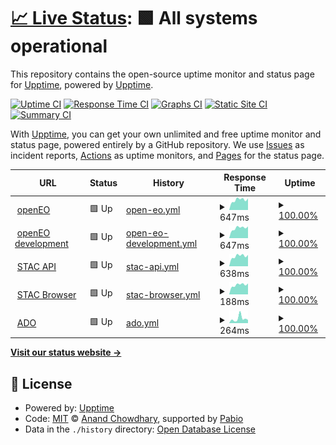 # [📈 Live Status](https://upptime.github.io/upptime): <!--live status--> **🟩 All systems operational**

This repository contains the open-source uptime monitor and status page for [Upptime](https://upptime.js.org), powered by [Upptime](https://github.com/upptime/upptime).

[![Uptime CI](https://github.com/clausmichele/eurac-eo-uptime/workflows/Uptime%20CI/badge.svg)](https://github.com/clausmichele/eurac-eo-uptime/actions?query=workflow%3A%22Uptime+CI%22)
[![Response Time CI](https://github.com/clausmichele/eurac-eo-uptime/workflows/Response%20Time%20CI/badge.svg)](https://github.com/clausmichele/eurac-eo-uptime/actions?query=workflow%3A%22Response+Time+CI%22)
[![Graphs CI](https://github.com/clausmichele/eurac-eo-uptime/workflows/Graphs%20CI/badge.svg)](https://github.com/clausmichele/eurac-eo-uptime/actions?query=workflow%3A%22Graphs+CI%22)
[![Static Site CI](https://github.com/clausmichele/eurac-eo-uptime/workflows/Static%20Site%20CI/badge.svg)](https://github.com/clausmichele/eurac-eo-uptime/actions?query=workflow%3A%22Static+Site+CI%22)
[![Summary CI](https://github.com/clausmichele/eurac-eo-uptime/workflows/Summary%20CI/badge.svg)](https://github.com/clausmichele/eurac-eo-uptime/actions?query=workflow%3A%22Summary+CI%22)

With [Upptime](https://upptime.js.org), you can get your own unlimited and free uptime monitor and status page, powered entirely by a GitHub repository. We use [Issues](https://github.com/upptime/upptime/issues) as incident reports, [Actions](https://github.com/clausmichele/eurac-eo-uptime/actions) as uptime monitors, and [Pages](https://upptime.github.io/upptime) for the status page.

<!--start: status pages-->
<!-- This summary is generated by Upptime (https://github.com/upptime/upptime) -->
<!-- Do not edit this manually, your changes will be overwritten -->
<!-- prettier-ignore -->
| URL | Status | History | Response Time | Uptime |
| --- | ------ | ------- | ------------- | ------ |
| <img alt="" src="https://icons.duckduckgo.com/ip3/openeo.eurac.edu.ico" height="13"> [openEO](https://openeo.eurac.edu) | 🟩 Up | [open-eo.yml](https://github.com/clausmichele/eurac-eo-uptime/commits/HEAD/history/open-eo.yml) | <details><summary><img alt="Response time graph" src="./graphs/open-eo/response-time-week.png" height="20"> 647ms</summary><br><a href="https://clausmichele.github.io/eurac-eo-uptime/history/open-eo"><img alt="Response time 577" src="https://img.shields.io/endpoint?url=https%3A%2F%2Fraw.githubusercontent.com%2Fclausmichele%2Feurac-eo-uptime%2FHEAD%2Fapi%2Fopen-eo%2Fresponse-time.json"></a><br><a href="https://clausmichele.github.io/eurac-eo-uptime/history/open-eo"><img alt="24-hour response time 509" src="https://img.shields.io/endpoint?url=https%3A%2F%2Fraw.githubusercontent.com%2Fclausmichele%2Feurac-eo-uptime%2FHEAD%2Fapi%2Fopen-eo%2Fresponse-time-day.json"></a><br><a href="https://clausmichele.github.io/eurac-eo-uptime/history/open-eo"><img alt="7-day response time 647" src="https://img.shields.io/endpoint?url=https%3A%2F%2Fraw.githubusercontent.com%2Fclausmichele%2Feurac-eo-uptime%2FHEAD%2Fapi%2Fopen-eo%2Fresponse-time-week.json"></a><br><a href="https://clausmichele.github.io/eurac-eo-uptime/history/open-eo"><img alt="30-day response time 595" src="https://img.shields.io/endpoint?url=https%3A%2F%2Fraw.githubusercontent.com%2Fclausmichele%2Feurac-eo-uptime%2FHEAD%2Fapi%2Fopen-eo%2Fresponse-time-month.json"></a><br><a href="https://clausmichele.github.io/eurac-eo-uptime/history/open-eo"><img alt="1-year response time 577" src="https://img.shields.io/endpoint?url=https%3A%2F%2Fraw.githubusercontent.com%2Fclausmichele%2Feurac-eo-uptime%2FHEAD%2Fapi%2Fopen-eo%2Fresponse-time-year.json"></a></details> | <details><summary><a href="https://clausmichele.github.io/eurac-eo-uptime/history/open-eo">100.00%</a></summary><a href="https://clausmichele.github.io/eurac-eo-uptime/history/open-eo"><img alt="All-time uptime 97.48%" src="https://img.shields.io/endpoint?url=https%3A%2F%2Fraw.githubusercontent.com%2Fclausmichele%2Feurac-eo-uptime%2FHEAD%2Fapi%2Fopen-eo%2Fuptime.json"></a><br><a href="https://clausmichele.github.io/eurac-eo-uptime/history/open-eo"><img alt="24-hour uptime 100.00%" src="https://img.shields.io/endpoint?url=https%3A%2F%2Fraw.githubusercontent.com%2Fclausmichele%2Feurac-eo-uptime%2FHEAD%2Fapi%2Fopen-eo%2Fuptime-day.json"></a><br><a href="https://clausmichele.github.io/eurac-eo-uptime/history/open-eo"><img alt="7-day uptime 100.00%" src="https://img.shields.io/endpoint?url=https%3A%2F%2Fraw.githubusercontent.com%2Fclausmichele%2Feurac-eo-uptime%2FHEAD%2Fapi%2Fopen-eo%2Fuptime-week.json"></a><br><a href="https://clausmichele.github.io/eurac-eo-uptime/history/open-eo"><img alt="30-day uptime 95.21%" src="https://img.shields.io/endpoint?url=https%3A%2F%2Fraw.githubusercontent.com%2Fclausmichele%2Feurac-eo-uptime%2FHEAD%2Fapi%2Fopen-eo%2Fuptime-month.json"></a><br><a href="https://clausmichele.github.io/eurac-eo-uptime/history/open-eo"><img alt="1-year uptime 97.48%" src="https://img.shields.io/endpoint?url=https%3A%2F%2Fraw.githubusercontent.com%2Fclausmichele%2Feurac-eo-uptime%2FHEAD%2Fapi%2Fopen-eo%2Fuptime-year.json"></a></details>
| <img alt="" src="https://icons.duckduckgo.com/ip3/dev.openeo.eurac.edu.ico" height="13"> [openEO development](https://dev.openeo.eurac.edu/) | 🟩 Up | [open-eo-development.yml](https://github.com/clausmichele/eurac-eo-uptime/commits/HEAD/history/open-eo-development.yml) | <details><summary><img alt="Response time graph" src="./graphs/open-eo-development/response-time-week.png" height="20"> 647ms</summary><br><a href="https://clausmichele.github.io/eurac-eo-uptime/history/open-eo-development"><img alt="Response time 575" src="https://img.shields.io/endpoint?url=https%3A%2F%2Fraw.githubusercontent.com%2Fclausmichele%2Feurac-eo-uptime%2FHEAD%2Fapi%2Fopen-eo-development%2Fresponse-time.json"></a><br><a href="https://clausmichele.github.io/eurac-eo-uptime/history/open-eo-development"><img alt="24-hour response time 508" src="https://img.shields.io/endpoint?url=https%3A%2F%2Fraw.githubusercontent.com%2Fclausmichele%2Feurac-eo-uptime%2FHEAD%2Fapi%2Fopen-eo-development%2Fresponse-time-day.json"></a><br><a href="https://clausmichele.github.io/eurac-eo-uptime/history/open-eo-development"><img alt="7-day response time 647" src="https://img.shields.io/endpoint?url=https%3A%2F%2Fraw.githubusercontent.com%2Fclausmichele%2Feurac-eo-uptime%2FHEAD%2Fapi%2Fopen-eo-development%2Fresponse-time-week.json"></a><br><a href="https://clausmichele.github.io/eurac-eo-uptime/history/open-eo-development"><img alt="30-day response time 595" src="https://img.shields.io/endpoint?url=https%3A%2F%2Fraw.githubusercontent.com%2Fclausmichele%2Feurac-eo-uptime%2FHEAD%2Fapi%2Fopen-eo-development%2Fresponse-time-month.json"></a><br><a href="https://clausmichele.github.io/eurac-eo-uptime/history/open-eo-development"><img alt="1-year response time 575" src="https://img.shields.io/endpoint?url=https%3A%2F%2Fraw.githubusercontent.com%2Fclausmichele%2Feurac-eo-uptime%2FHEAD%2Fapi%2Fopen-eo-development%2Fresponse-time-year.json"></a></details> | <details><summary><a href="https://clausmichele.github.io/eurac-eo-uptime/history/open-eo-development">100.00%</a></summary><a href="https://clausmichele.github.io/eurac-eo-uptime/history/open-eo-development"><img alt="All-time uptime 100.00%" src="https://img.shields.io/endpoint?url=https%3A%2F%2Fraw.githubusercontent.com%2Fclausmichele%2Feurac-eo-uptime%2FHEAD%2Fapi%2Fopen-eo-development%2Fuptime.json"></a><br><a href="https://clausmichele.github.io/eurac-eo-uptime/history/open-eo-development"><img alt="24-hour uptime 100.00%" src="https://img.shields.io/endpoint?url=https%3A%2F%2Fraw.githubusercontent.com%2Fclausmichele%2Feurac-eo-uptime%2FHEAD%2Fapi%2Fopen-eo-development%2Fuptime-day.json"></a><br><a href="https://clausmichele.github.io/eurac-eo-uptime/history/open-eo-development"><img alt="7-day uptime 100.00%" src="https://img.shields.io/endpoint?url=https%3A%2F%2Fraw.githubusercontent.com%2Fclausmichele%2Feurac-eo-uptime%2FHEAD%2Fapi%2Fopen-eo-development%2Fuptime-week.json"></a><br><a href="https://clausmichele.github.io/eurac-eo-uptime/history/open-eo-development"><img alt="30-day uptime 100.00%" src="https://img.shields.io/endpoint?url=https%3A%2F%2Fraw.githubusercontent.com%2Fclausmichele%2Feurac-eo-uptime%2FHEAD%2Fapi%2Fopen-eo-development%2Fuptime-month.json"></a><br><a href="https://clausmichele.github.io/eurac-eo-uptime/history/open-eo-development"><img alt="1-year uptime 100.00%" src="https://img.shields.io/endpoint?url=https%3A%2F%2Fraw.githubusercontent.com%2Fclausmichele%2Feurac-eo-uptime%2FHEAD%2Fapi%2Fopen-eo-development%2Fuptime-year.json"></a></details>
| <img alt="" src="https://icons.duckduckgo.com/ip3/stac.eurac.edu.ico" height="13"> [STAC API](https://stac.eurac.edu/) | 🟩 Up | [stac-api.yml](https://github.com/clausmichele/eurac-eo-uptime/commits/HEAD/history/stac-api.yml) | <details><summary><img alt="Response time graph" src="./graphs/stac-api/response-time-week.png" height="20"> 638ms</summary><br><a href="https://clausmichele.github.io/eurac-eo-uptime/history/stac-api"><img alt="Response time 565" src="https://img.shields.io/endpoint?url=https%3A%2F%2Fraw.githubusercontent.com%2Fclausmichele%2Feurac-eo-uptime%2FHEAD%2Fapi%2Fstac-api%2Fresponse-time.json"></a><br><a href="https://clausmichele.github.io/eurac-eo-uptime/history/stac-api"><img alt="24-hour response time 455" src="https://img.shields.io/endpoint?url=https%3A%2F%2Fraw.githubusercontent.com%2Fclausmichele%2Feurac-eo-uptime%2FHEAD%2Fapi%2Fstac-api%2Fresponse-time-day.json"></a><br><a href="https://clausmichele.github.io/eurac-eo-uptime/history/stac-api"><img alt="7-day response time 638" src="https://img.shields.io/endpoint?url=https%3A%2F%2Fraw.githubusercontent.com%2Fclausmichele%2Feurac-eo-uptime%2FHEAD%2Fapi%2Fstac-api%2Fresponse-time-week.json"></a><br><a href="https://clausmichele.github.io/eurac-eo-uptime/history/stac-api"><img alt="30-day response time 587" src="https://img.shields.io/endpoint?url=https%3A%2F%2Fraw.githubusercontent.com%2Fclausmichele%2Feurac-eo-uptime%2FHEAD%2Fapi%2Fstac-api%2Fresponse-time-month.json"></a><br><a href="https://clausmichele.github.io/eurac-eo-uptime/history/stac-api"><img alt="1-year response time 565" src="https://img.shields.io/endpoint?url=https%3A%2F%2Fraw.githubusercontent.com%2Fclausmichele%2Feurac-eo-uptime%2FHEAD%2Fapi%2Fstac-api%2Fresponse-time-year.json"></a></details> | <details><summary><a href="https://clausmichele.github.io/eurac-eo-uptime/history/stac-api">100.00%</a></summary><a href="https://clausmichele.github.io/eurac-eo-uptime/history/stac-api"><img alt="All-time uptime 100.00%" src="https://img.shields.io/endpoint?url=https%3A%2F%2Fraw.githubusercontent.com%2Fclausmichele%2Feurac-eo-uptime%2FHEAD%2Fapi%2Fstac-api%2Fuptime.json"></a><br><a href="https://clausmichele.github.io/eurac-eo-uptime/history/stac-api"><img alt="24-hour uptime 100.00%" src="https://img.shields.io/endpoint?url=https%3A%2F%2Fraw.githubusercontent.com%2Fclausmichele%2Feurac-eo-uptime%2FHEAD%2Fapi%2Fstac-api%2Fuptime-day.json"></a><br><a href="https://clausmichele.github.io/eurac-eo-uptime/history/stac-api"><img alt="7-day uptime 100.00%" src="https://img.shields.io/endpoint?url=https%3A%2F%2Fraw.githubusercontent.com%2Fclausmichele%2Feurac-eo-uptime%2FHEAD%2Fapi%2Fstac-api%2Fuptime-week.json"></a><br><a href="https://clausmichele.github.io/eurac-eo-uptime/history/stac-api"><img alt="30-day uptime 100.00%" src="https://img.shields.io/endpoint?url=https%3A%2F%2Fraw.githubusercontent.com%2Fclausmichele%2Feurac-eo-uptime%2FHEAD%2Fapi%2Fstac-api%2Fuptime-month.json"></a><br><a href="https://clausmichele.github.io/eurac-eo-uptime/history/stac-api"><img alt="1-year uptime 100.00%" src="https://img.shields.io/endpoint?url=https%3A%2F%2Fraw.githubusercontent.com%2Fclausmichele%2Feurac-eo-uptime%2FHEAD%2Fapi%2Fstac-api%2Fuptime-year.json"></a></details>
| <img alt="" src="https://icons.duckduckgo.com/ip3/stac.eurac.edu.ico" height="13"> [STAC Browser](https://stac.eurac.edu) | 🟩 Up | [stac-browser.yml](https://github.com/clausmichele/eurac-eo-uptime/commits/HEAD/history/stac-browser.yml) | <details><summary><img alt="Response time graph" src="./graphs/stac-browser/response-time-week.png" height="20"> 188ms</summary><br><a href="https://clausmichele.github.io/eurac-eo-uptime/history/stac-browser"><img alt="Response time 159" src="https://img.shields.io/endpoint?url=https%3A%2F%2Fraw.githubusercontent.com%2Fclausmichele%2Feurac-eo-uptime%2FHEAD%2Fapi%2Fstac-browser%2Fresponse-time.json"></a><br><a href="https://clausmichele.github.io/eurac-eo-uptime/history/stac-browser"><img alt="24-hour response time 149" src="https://img.shields.io/endpoint?url=https%3A%2F%2Fraw.githubusercontent.com%2Fclausmichele%2Feurac-eo-uptime%2FHEAD%2Fapi%2Fstac-browser%2Fresponse-time-day.json"></a><br><a href="https://clausmichele.github.io/eurac-eo-uptime/history/stac-browser"><img alt="7-day response time 188" src="https://img.shields.io/endpoint?url=https%3A%2F%2Fraw.githubusercontent.com%2Fclausmichele%2Feurac-eo-uptime%2FHEAD%2Fapi%2Fstac-browser%2Fresponse-time-week.json"></a><br><a href="https://clausmichele.github.io/eurac-eo-uptime/history/stac-browser"><img alt="30-day response time 177" src="https://img.shields.io/endpoint?url=https%3A%2F%2Fraw.githubusercontent.com%2Fclausmichele%2Feurac-eo-uptime%2FHEAD%2Fapi%2Fstac-browser%2Fresponse-time-month.json"></a><br><a href="https://clausmichele.github.io/eurac-eo-uptime/history/stac-browser"><img alt="1-year response time 159" src="https://img.shields.io/endpoint?url=https%3A%2F%2Fraw.githubusercontent.com%2Fclausmichele%2Feurac-eo-uptime%2FHEAD%2Fapi%2Fstac-browser%2Fresponse-time-year.json"></a></details> | <details><summary><a href="https://clausmichele.github.io/eurac-eo-uptime/history/stac-browser">100.00%</a></summary><a href="https://clausmichele.github.io/eurac-eo-uptime/history/stac-browser"><img alt="All-time uptime 100.00%" src="https://img.shields.io/endpoint?url=https%3A%2F%2Fraw.githubusercontent.com%2Fclausmichele%2Feurac-eo-uptime%2FHEAD%2Fapi%2Fstac-browser%2Fuptime.json"></a><br><a href="https://clausmichele.github.io/eurac-eo-uptime/history/stac-browser"><img alt="24-hour uptime 100.00%" src="https://img.shields.io/endpoint?url=https%3A%2F%2Fraw.githubusercontent.com%2Fclausmichele%2Feurac-eo-uptime%2FHEAD%2Fapi%2Fstac-browser%2Fuptime-day.json"></a><br><a href="https://clausmichele.github.io/eurac-eo-uptime/history/stac-browser"><img alt="7-day uptime 100.00%" src="https://img.shields.io/endpoint?url=https%3A%2F%2Fraw.githubusercontent.com%2Fclausmichele%2Feurac-eo-uptime%2FHEAD%2Fapi%2Fstac-browser%2Fuptime-week.json"></a><br><a href="https://clausmichele.github.io/eurac-eo-uptime/history/stac-browser"><img alt="30-day uptime 100.00%" src="https://img.shields.io/endpoint?url=https%3A%2F%2Fraw.githubusercontent.com%2Fclausmichele%2Feurac-eo-uptime%2FHEAD%2Fapi%2Fstac-browser%2Fuptime-month.json"></a><br><a href="https://clausmichele.github.io/eurac-eo-uptime/history/stac-browser"><img alt="1-year uptime 100.00%" src="https://img.shields.io/endpoint?url=https%3A%2F%2Fraw.githubusercontent.com%2Fclausmichele%2Feurac-eo-uptime%2FHEAD%2Fapi%2Fstac-browser%2Fuptime-year.json"></a></details>
| <img alt="" src="https://icons.duckduckgo.com/ip3/ado.eurac.edu.ico" height="13"> [ADO](https://ado.eurac.edu/) | 🟩 Up | [ado.yml](https://github.com/clausmichele/eurac-eo-uptime/commits/HEAD/history/ado.yml) | <details><summary><img alt="Response time graph" src="./graphs/ado/response-time-week.png" height="20"> 264ms</summary><br><a href="https://clausmichele.github.io/eurac-eo-uptime/history/ado"><img alt="Response time 218" src="https://img.shields.io/endpoint?url=https%3A%2F%2Fraw.githubusercontent.com%2Fclausmichele%2Feurac-eo-uptime%2FHEAD%2Fapi%2Fado%2Fresponse-time.json"></a><br><a href="https://clausmichele.github.io/eurac-eo-uptime/history/ado"><img alt="24-hour response time 133" src="https://img.shields.io/endpoint?url=https%3A%2F%2Fraw.githubusercontent.com%2Fclausmichele%2Feurac-eo-uptime%2FHEAD%2Fapi%2Fado%2Fresponse-time-day.json"></a><br><a href="https://clausmichele.github.io/eurac-eo-uptime/history/ado"><img alt="7-day response time 264" src="https://img.shields.io/endpoint?url=https%3A%2F%2Fraw.githubusercontent.com%2Fclausmichele%2Feurac-eo-uptime%2FHEAD%2Fapi%2Fado%2Fresponse-time-week.json"></a><br><a href="https://clausmichele.github.io/eurac-eo-uptime/history/ado"><img alt="30-day response time 236" src="https://img.shields.io/endpoint?url=https%3A%2F%2Fraw.githubusercontent.com%2Fclausmichele%2Feurac-eo-uptime%2FHEAD%2Fapi%2Fado%2Fresponse-time-month.json"></a><br><a href="https://clausmichele.github.io/eurac-eo-uptime/history/ado"><img alt="1-year response time 218" src="https://img.shields.io/endpoint?url=https%3A%2F%2Fraw.githubusercontent.com%2Fclausmichele%2Feurac-eo-uptime%2FHEAD%2Fapi%2Fado%2Fresponse-time-year.json"></a></details> | <details><summary><a href="https://clausmichele.github.io/eurac-eo-uptime/history/ado">100.00%</a></summary><a href="https://clausmichele.github.io/eurac-eo-uptime/history/ado"><img alt="All-time uptime 100.00%" src="https://img.shields.io/endpoint?url=https%3A%2F%2Fraw.githubusercontent.com%2Fclausmichele%2Feurac-eo-uptime%2FHEAD%2Fapi%2Fado%2Fuptime.json"></a><br><a href="https://clausmichele.github.io/eurac-eo-uptime/history/ado"><img alt="24-hour uptime 100.00%" src="https://img.shields.io/endpoint?url=https%3A%2F%2Fraw.githubusercontent.com%2Fclausmichele%2Feurac-eo-uptime%2FHEAD%2Fapi%2Fado%2Fuptime-day.json"></a><br><a href="https://clausmichele.github.io/eurac-eo-uptime/history/ado"><img alt="7-day uptime 100.00%" src="https://img.shields.io/endpoint?url=https%3A%2F%2Fraw.githubusercontent.com%2Fclausmichele%2Feurac-eo-uptime%2FHEAD%2Fapi%2Fado%2Fuptime-week.json"></a><br><a href="https://clausmichele.github.io/eurac-eo-uptime/history/ado"><img alt="30-day uptime 100.00%" src="https://img.shields.io/endpoint?url=https%3A%2F%2Fraw.githubusercontent.com%2Fclausmichele%2Feurac-eo-uptime%2FHEAD%2Fapi%2Fado%2Fuptime-month.json"></a><br><a href="https://clausmichele.github.io/eurac-eo-uptime/history/ado"><img alt="1-year uptime 100.00%" src="https://img.shields.io/endpoint?url=https%3A%2F%2Fraw.githubusercontent.com%2Fclausmichele%2Feurac-eo-uptime%2FHEAD%2Fapi%2Fado%2Fuptime-year.json"></a></details>

<!--end: status pages-->

[**Visit our status website →**](https://upptime.github.io/upptime)

## 📄 License

- Powered by: [Upptime](https://github.com/upptime/upptime)
- Code: [MIT](./LICENSE) © [Anand Chowdhary](https://anandchowdhary.com), supported by [Pabio](https://pabio.com)
- Data in the `./history` directory: [Open Database License](https://opendatacommons.org/licenses/odbl/1-0/)
